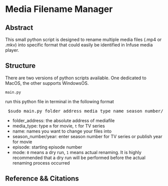 # Media Filename Manager

## Abstract
This small python script is designed to rename multiple media files (.mp4 or .mkv) into specific format
that could easily be identified in Infuse media player.

## Structure
There are two versions of python scripts available. One dedicated to MacOS, the other supports WindowsOS.

`main.py`

run this python file in terminal in the following format
<pre> $sudo main.py folder_address media_type name season_number/year episode mode </pre>
* folder_address: the absolute address of mediafile
* media_type: type `m` for movie, `t` for TV series
* name: names you want to change your files into
* season_number/year: enter season number for TV series or publish year for movie
* episode: starting episode number
* mode: `0` means a dry run, `1` means actual renaming. It is highly recommended that a dry run will be performed before the actual renaming process occurred

## Reference && Citations
